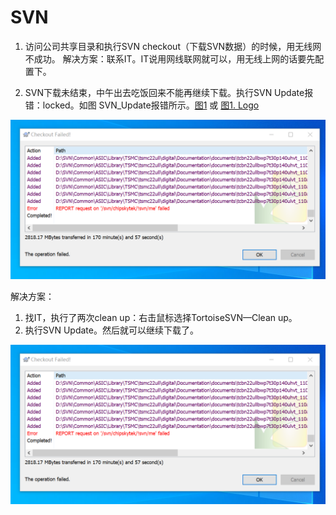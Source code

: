 # SVN
1.	访问公司共享目录和执行SVN checkout（下载SVN数据）的时候，用无线网不成功。
解决方案：联系IT。IT说用网线联网就可以，用无线上网的话要先配置下。

2.	SVN下载未结束，中午出去吃饭回来不能再继续下载。执行SVN Update报错：locked。如图 SVN_Update报错所示。<a href="#figure1">图1</a>    或    [图1. Logo](#figure2) 

<a id="figure1"></a>

<img src="assets/SVN_Update报错.png" style="zoom:50%">



解决方案：
1. 找IT，执行了两次clean up：右击鼠标选择TortoiseSVN—Clean up。
2. 执行SVN Update。然后就可以继续下载了。



<a id="figure2"></a>

<img src="assets/SVN_Update报错.png" style="zoom:50%">

